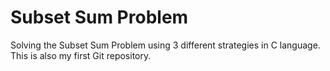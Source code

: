 # Subset Sum Problem

Solving the Subset Sum Problem using 3 different strategies in C language.
This is also my first Git repository.
